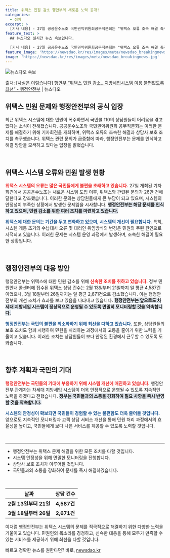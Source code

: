 ```yaml
---
title: 위택스 민원 감소 행안부의 새로운 노력 공개!
categories:
  - 정치
excerpt: >
  [기사 내용] - 27일 공공운수노조 국민권익위원회공무직분회는 "위택스 오류 조속 해결 촉구 및 콜센터 상담…
feature_text: >
  ## 뉴스다오 실시간 뉴스 속보입니다.

  [기사 내용] - 27일 공공운수노조 국민권익위원회공무직분회는 "위택스 오류 조속 해결 촉구 및 콜센터 상담…
feature_image: 'https://newsdao.kr/res/images/meta/newsdao_breakingnews.jpg'
image: 'https://newsdao.kr/res/images/meta/newsdao_breakingnews.jpg'
---
```


![뉴스다오 속보](https://newsdao.kr/res/images/meta/newsdao_breakingnews.jpg)

<p>출처: <a href="https://newsdao.kr/3463" rel="dofollow">[사실은 이렇습니다] 행안부 “위택스 민원 감소…지방세입시스템 이용 불편없도록 최선” - 행정안전부</a> | 뉴스다오</p>

<h2 data-ke-size="size36">위택스 민원 문제와 행정안전부의 공식 입장</h2>

<p data-ke-size="size16">최근 위택스 시스템에 대한 민원이 폭주하면서 국민콜 110의 상담원들이 어려움을 겪고 있다는 소식이 전해졌습니다. 공공운수노조와 국민권익위원회 공무직분회는 이러한 문제를 해결하기 위해 기자회견을 개최하며, 위택스 오류의 조속한 해결과 상담사 보호 조치를 촉구했습니다. 위택스 관련 문의가 급증함에 따라, 행정안전부는 문제를 인식하고 해결 방안을 모색하고 있다는 입장을 밝혔습니다.</p>

<p data-ke-size="size16">&nbsp;</p>

<h2 data-ke-size="size26">위택스 시스템 오류와 민원 발생 현황</h2>

<p data-ke-size="size16"><b><span style="color: #ee2323;">위택스 시스템의 오류는 많은 국민들에게 불편을 초래하고 있습니다.</span></b> 27일 개최된 기자회견에서 공공운수노조는 새로운 시스템 도입 이후, 위택스와 관련된 문의가 26만 건에 달한다고 강조했습니다. 이러한 문의는 상담원들에게 큰 부담이 되고 있으며, 시스템의 안정성이 부족한 상황에서 발생한 문제임을 시사합니다. <b><span style="background-color: #21538527;">행정안전부는 해당 문제를 인식하고 있으며, 민원 감소를 위한 여러 조치를 마련하고 있습니다.</span></b></p>

<p data-ke-size="size16"><b><span style="color: #1a5490;">위택스에 대한 문의는 기간을 두고 변화하고 있으며, 시스템의 개선이 필요합니다.</span></b> 특히, 시스템 개통 초기의 수납대사 오류 및 대리인 위임방식의 변경은 민원의 주된 원인으로 지적되고 있습니다. 이러한 문제는 시스템 운영 과정에서 발생하며, 조속한 해결이 필요한 상황입니다.</p>

<p data-ke-size="size16">&nbsp;</p>

<h2 data-ke-size="size26">행정안전부의 대응 방안</h2>

<p data-ke-size="size16">행정안전부는 위택스에 대한 민원 감소를 위해 <b><span style="color: #ee2323;">신속한 조치를 취하고 있습니다.</span></b> 정부 민원안내 콜센터에 접수된 위택스 상담 건수는 2월 13일부터 21일까지 일 평균 4,587건이었으나, 3월 18일부터 26일까지는 일 평균 2,671건으로 감소했습니다. 이는 행정안전부의 개선 조치가 효과를 보고 있음을 나타내고 있습니다. <b><span style="background-color: #21538527;">행정안전부는 앞으로도 차세대 지방세입 시스템이 정상적으로 운영될 수 있도록 면밀히 모니터링할 것을 약속합니다.</span></b></p>

<p data-ke-size="size16"><b><span style="color: #1a5490;">행정안전부는 국민의 불편을 최소화하기 위해 최선을 다하고 있습니다.</span></b> 또한, 상담원들의 보호 조치도 함께 시행하여 민원을 처리하는 과정에서의 고통을 줄이기 위한 노력을 기울이고 있습니다. 이러한 조치는 상담원들이 보다 안정된 환경에서 근무할 수 있도록 도와줍니다.</p>

<p data-ke-size="size16">&nbsp;</p>

<h2 data-ke-size="size26">향후 계획과 국민의 기대</h2>

<p data-ke-size="size16"><b><span style="color: #ee2323;">행정안전부는 국민들의 기대에 부응하기 위해 시스템 개선에 매진하고 있습니다.</span></b> 행정안전부 관계자는 차세대 지방세입 시스템이 더욱 안정적으로 운영될 수 있도록 지속적인 노력을 하겠다고 전했습니다. <b><span style="background-color: #21538527;">정부는 국민들과의 소통을 강화하여 필요 사항을 즉시 반영할 것을 약속합니다.</span></b></p>

<p data-ke-size="size16"><b><span style="color: #1a5490;">시스템의 안정성이 확보되면 국민들이 경험할 수 있는 불편함도 더욱 줄어들 것입니다.</span></b> 앞으로도 지속적인 모니터링과 고객 상담 서비스 개선을 통해 민원 처리 과정에서의 효율성을 높이고, 국민들에게 보다 나은 서비스를 제공할 수 있도록 노력할 것입니다.</p>

<p data-ke-size="size16">&nbsp;</p>

<hr>

<ul>
    <li>행정안전부는 위택스 문제 해결을 위한 모든 조치를 다할 것입니다.</li>
    <li>시스템 안정성을 위해 면밀한 모니터링을 진행합니다.</li>
    <li>상담사 보호 조치가 이루어질 것입니다.</li>
    <li>국민들과의 소통을 강화하여 문제를 즉시 해결하겠습니다.</li>
</ul>

<p data-ke-size="size16">&nbsp;</p>

<table style="width: 100%; border-collapse: collapse;">
    <thead>
        <tr>
            <th style="text-align: center;">날짜</th>
            <th style="text-align: center;">상담 건수</th>
        </tr>
    </thead>
    <tbody>
        <tr>
            <td style="text-align: center; height: 17px;"><b>2월 13일부터 21일</b></td>
            <td style="text-align: center; height: 17px;"><b>4,587건</b></td>
        </tr>
        <tr>
            <td style="text-align: center; height: 17px;"><b>3월 18일부터 26일</b></td>
            <td style="text-align: center; height: 17px;"><b>2,671건</b></td>
        </tr>
    </tbody>
</table>

<p data-ke-size="size16">이처럼 행정안전부는 위택스 시스템의 문제를 적극적으로 해결하기 위한 다양한 노력을 기울이고 있습니다. 민원인의 목소리를 경청하고, 신속한 대응을 통해 모두가 만족할 수 있는 서비스를 제공하기 위해 최선을 다할 것입니다.</p> 

빠르고 정확한 뉴스를 원한다면? 바로, <a href="https://newsdao.kr" rel="dofollow">newsdao.kr</a>


